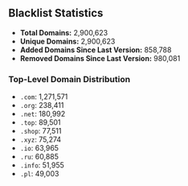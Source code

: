 ## Blacklist Statistics

- **Total Domains:** 2,900,623
- **Unique Domains:** 2,900,623
- **Added Domains Since Last Version:** 858,788
- **Removed Domains Since Last Version:** 980,081

### Top-Level Domain Distribution

-  `.com`: 1,271,571
-  `.org`: 238,411
-  `.net`: 180,992
-  `.top`: 89,501
-  `.shop`: 77,511
-  `.xyz`: 75,274
-  `.io`: 63,965
-  `.ru`: 60,885
-  `.info`: 51,955
-  `.pl`: 49,003
